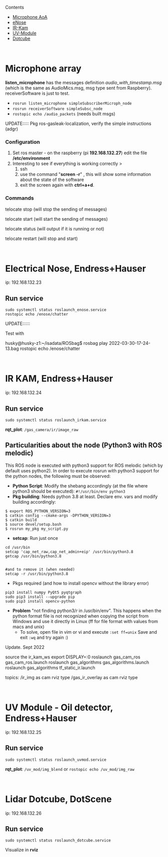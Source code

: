 Contents

- [Microphone AoA](#c_mic)
- [eNose](#c_nose)
- [IR-Kam](#c_irkam)
- [UV-Module](#c_uvmod)
- [Dotcube](#c_dotcube)



<br><a name="c_mic"></a>

# Microphone array

**listen_microphone** has the messages definition _audio_with_timestamp.msg_ (which is the same as AudioMics.msg, msg type sent from Raspberry). receiverSoftware is just to test.

* `rosrun listen_microphone simpleSubscriberMicroph_node`
* `rosrun receiverSoftware simpleSubsc_node`
* `rostopic echo /audio_packets`   (needs built msgs)

UPDATE:::::  Pkg ros-gasleak-localization, verify the simple instructions (adgr)

### Configuration

1. Set ros master - on the raspberry (pi **192.168.132.27**) edit the file **/etc/environment**
2. Interesting to see if everything is working correctly > 
   1.  ssh
   2.  use the command "**screen -r**" , this will show some information      about the state of the software
   3.  exit the screen again with **ctrl+a+d**.

### Commands

telocate stop (will stop the sending of messages) 

telocate start (will start the sending of messages) 

telocate status (will output if it is running or not) 

telocate restart (will stop and start)



<br><a name="c_nose"></a>

# Electrical Nose, Endress+Hauser

ip: 192.168.132.23

## Run service

```
sudo systemctl status roslaunch_enose.service 
rostopic echo /enose/chatter
```

UPDATE::::::

Test  with 

husky@husky-z1:~/isadata/ROSbag$ rosbag play 2022-03-30-17-24-13.bag
rostopic echo /enose/chatter


<br><a name="c_irkam"></a>

# IR KAM, Endress+Hauser

ip: 192.168.132.24

## Run service

`sudo systemctl status roslaunch_irkam.service `

**rqt_plot**: `/gas_camera/ir/image_raw`

## Particularities about the node (Python3 with ROS melodic)

This ROS node is executed with python3 support for ROS melodic (which by default uses python2). In order to execute rosrun with python3 support for the python nodes, the following must be observed:

* **Python Script**: Modify the shebang accordingly (at the file where python3 should be executed): `#!/usr/bin/env python3`
* **Pkg building**: Needs python 3.8 at least. Declare env. vars and modify building accordingly:

```
$ export ROS_PYTHON_VERSION=3
$ catkin config --cmake-args -DPYTHON_VERSION=3
$ catkin build 
$ source devel/setup.bash
$ rosrun my_pkg my_script.py
```

* **setcap**: Run just once

```
cd /usr/bin
setcap 'cap_net_raw,cap_net_admin+eip' /usr/bin/python3.8
getcap /usr/bin/python3.8


#and to remove it (when needed)
setcap -r /usr/bin/python3.8
```

* Pkgs required (and how to install opencv without the library error)

```
pip3 install numpy PyQt5 pyqtgraph
sudo pip3 install --upgrade pip
sudo pip3 install opencv-python
```

* **Problem** "not finding python3/r in /usr/bin/env". This happens when the python format file is not recognized when  copying the script from Windows and use it directly in Linux (ff for file format with values from macs and unix)
  * To solve, open file in vim or vi and execute `:set ff=unix` Save and exit `:wq` and try again :) 




Update. Sept 2022

source the ir_kam_ws
export DISPLAY=:0
roslaunch gas_cam_ros gas_cam_ros.launch 
roslaunch gas_algorithms gas_algorithms.launch
roslaunch gas_algorithms tf_static_ir.launch


topics:
  /ir_img  as cam rviz type
  /gas_ir_overlay  as cam rviz type




<br><a name="c_uvmod"></a>

# UV Module - Oil detector, Endress+Hauser

ip: 192.168.132.25

## Run service

` sudo systemctl status roslaunch_uvmod.service `

**rqt_plot**: `/uv_mod/img_blend` or `rostopic echo /uv_mod/img_raw`





<br><a name="c_dotcube"></a>

# Lidar Dotcube, DotScene

ip: 192.168.132.26

## Run service

`sudo systemctl status roslaunch_dotcube.service `

Visualize in **rviz**







